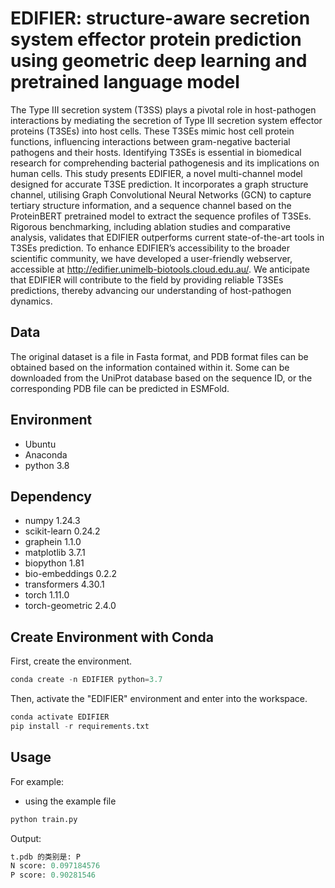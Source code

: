 # EDIFIER: structure-aware secretion system effector protein prediction using geometric deep learning and pretrained language model
The Type III secretion system (T3SS) plays a pivotal role in host-pathogen interactions by mediating the secretion of Type III secretion system effector proteins (T3SEs) into host cells. These T3SEs mimic host cell protein functions, influencing interactions between gram-negative bacterial pathogens and their hosts. Identifying T3SEs is essential in biomedical research for comprehending bacterial pathogenesis and its implications on human cells. This study presents EDIFIER, a novel multi-channel model designed for accurate T3SE prediction. It incorporates a graph structure channel, utilising Graph Convolutional Neural Networks (GCN) to capture tertiary structure information, and a sequence channel based on the ProteinBERT pretrained model to extract the sequence profiles of T3SEs. Rigorous benchmarking, including ablation studies and comparative analysis, validates that EDIFIER outperforms current state-of-the-art tools in T3SEs prediction. To enhance EDIFIER’s accessibility to the broader scientific community, we have developed a user-friendly webserver, accessible at http://edifier.unimelb-biotools.cloud.edu.au/.
We anticipate that EDIFIER will contribute to the field by providing reliable T3SEs predictions, thereby advancing our understanding of host-pathogen dynamics.
## Data
The original dataset is a file in Fasta format, and PDB format files can be obtained based on the information contained within it. Some can be downloaded from the UniProt database based on the sequence ID, or the corresponding PDB file can be predicted in ESMFold.
## Environment
- Ubuntu
- Anaconda
- python 3.8
## Dependency
- numpy 1.24.3
- scikit-learn 0.24.2
- graphein 1.1.0
- matplotlib 3.7.1
- biopython 1.81
- bio-embeddings 0.2.2
- transformers 4.30.1
- torch 1.11.0
- torch-geometric 2.4.0
## Create Environment with Conda
First, create the environment.
```python
conda create -n EDIFIER python=3.7
```
Then, activate the "EDIFIER" environment and enter into the workspace.  
```python
conda activate EDIFIER
pip install -r requirements.txt
```
## Usage
For example:
- using the example file
```python
python train.py
```
Output:
```python
t.pdb 的类别是: P
N score: 0.097184576
P score: 0.90281546
```

